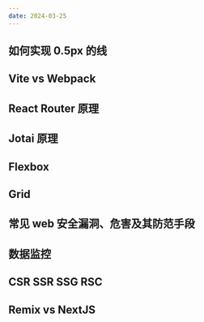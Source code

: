 ```yaml
---
date: 2024-03-25
---
```


## 如何实现 0.5px 的线

## Vite vs Webpack

## React Router 原理

## Jotai 原理

## Flexbox

## Grid

## 常见 web 安全漏洞、危害及其防范手段

## 数据监控

##  CSR SSR SSG RSC

## Remix vs NextJS


